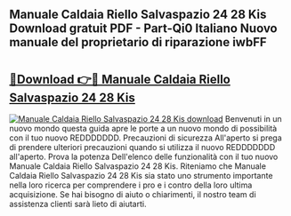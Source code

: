 ## Manuale Caldaia Riello Salvaspazio 24 28 Kis Download gratuit PDF - Part-Qi0 Italiano Nuovo manuale del proprietario di riparazione iwbFF

# <h2><a href="http://dfecp4.blite.top/?on=Manuale+Caldaia+Riello+Salvaspazio+24+28+Kis">🔗Download 👉🔴 Manuale Caldaia Riello Salvaspazio 24 28 Kis</a></h2>

[![Manuale Caldaia Riello Salvaspazio 24 28 Kis download](https://i.imgur.com/lujVjoI.png)](http://dfecp4.blite.top/?on=Manuale+Caldaia+Riello+Salvaspazio+24+28+Kis)
Benvenuti in un nuovo mondo questa guida apre le porte a un nuovo mondo di possibilità con il tuo nuovo REDDDDDDD. Precauzioni di sicurezza All'aperto si prega di prendere ulteriori precauzioni quando si utilizza il nuovo REDDDDDDD all'aperto. Prova la potenza Dell'elenco delle funzionalità con il tuo nuovo Manuale Caldaia Riello Salvaspazio 24 28 Kis. Riteniamo che Manuale Caldaia Riello Salvaspazio 24 28 Kis sia stato uno strumento importante nella loro ricerca per comprendere i pro e i contro della loro ultima acquisizione. Se hai bisogno di aiuto o chiarimenti, il nostro team di assistenza clienti sarà lieto di aiutarti.
